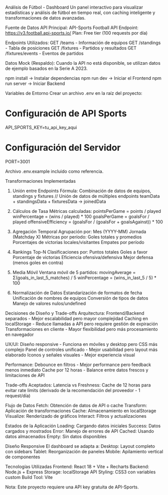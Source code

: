 Análisis de Fútbol - Dashboard
Un panel interactivo para visualizar estadísticas y análisis de fútbol en tiempo real, con caching inteligente y transformaciones de datos avanzadas.

Fuente de Datos
API Principal: API-Sports Football API
Endpoint: https://v3.football.api-sports.io/
Plan: Free tier (100 requests por día)

Endpoints Utilizados:
GET /teams - Información de equipos
GET /standings - Tabla de posiciones
GET /fixtures - Partidos y resultados
GET /fixtures/events - Eventos de partidos

Datos Mock (Respaldo):
Cuando la API no está disponible, se utilizan datos de ejemplo basados en la Serie A 2023.

npm install -> Instalar dependencias
npm run dev -> Iniciar el Frontend
npm run server -> Iniciar Backend

Variables de Entorno
Crear un archivo .env en la raíz del proyecto:
# Configuración de API Sports
API_SPORTS_KEY=tu_api_key_aqui
# Configuración del Servidor
PORT=3001

Archivo .env.example incluido como referencia.

Transformaciones Implementadas
1. Unión entre Endpoints
Fórmula: Combinación de datos de equipos, standings y fixtures
// Unión de datos de múltiples endpoints
teamData + standingsData + fixturesData → joinedData

2. Cálculos de Tasa
Métricas calculadas:
pointsPerGame = points / played
winPercentage = (wins / played) * 100
goalsPerGame = goalsFor / played
offensiveEfficiency = (goalsFor / (goalsFor + goalsAgainst)) * 100

3. Agregación Temporal
Agrupación por:
Mes (YYYY-MM)
Jornada (Matchday X)
Métricas por período:
Goles totales y promedios
Porcentajes de victorias locales/visitantes
Empates por período

4. Rankings Top-N
Clasificaciones por:
Puntos totales
Goles a favor
Porcentaje de victorias
Eficiencia ofensiva/defensiva
Mejor defensa (menos goles en contra)

5. Media Móvil
Ventana móvil de 5 partidos:
movingAverage = Σ(goals_in_last_5_matches) / 5
winPercentage = (wins_in_last_5 / 5) * 100

6. Normalización de Datos
Estandarización de formatos de fecha
Unificación de nombres de equipos
Conversión de tipos de datos
Manejo de valores nulos/undefined

Decisiones de Diseño y Trade-offs
Arquitectura:
Frontend/Backend separados - Mejor escalabilidad pero mayor complejidad
Caching en localStorage - Reduce llamadas a API pero requiere gestión de expiración
Transformaciones en cliente - Mayor flexibilidad pero más procesamiento en navegador

UX/UI:
Diseño responsive - Funciona en móviles y desktop pero CSS más complejo
Panel de controles unificado - Mejor usabilidad pero layout más elaborado
Iconos y señales visuales - Mejor experiencia visual

Performance:
Debounce en filtros - Mejor performance pero feedback menos inmediato
Cache por 12 horas - Balance entre datos frescos y limitaciones de API

Trade-offs Aceptados:
Latencia vs Freshness: Cache de 12 horas para evitar rate limits (derivado de la recomendación del proveedor - 1 request/día)

Flujo de Datos
Fetch: Obtención de datos de API o cache
Transform: Aplicación de transformaciones
Cache: Almacenamiento en localStorage
Visualize: Renderizado de gráficos
Interact: Filtros y actualizaciones

Estados de la Aplicación
Loading: Cargando datos iniciales
Success: Datos cargados y mostrados
Error: Manejo de errores de API
Cached: Usando datos almacenados
Empty: Sin datos disponibles

Diseño Responsive
El dashboard se adapta a:
Desktop: Layout completo con sidebars
Tablet: Reorganización de paneles
Mobile: Apilamiento vertical de componentes

Tecnologías Utilizadas
Frontend: React 18 + Vite + Recharts
Backend: Node.js + Express
Storage: localStorage API
Styling: CSS3 con variables custom
Build Tool: Vite

Nota: Este proyecto requiere una API key gratuita de API-Sports. 
